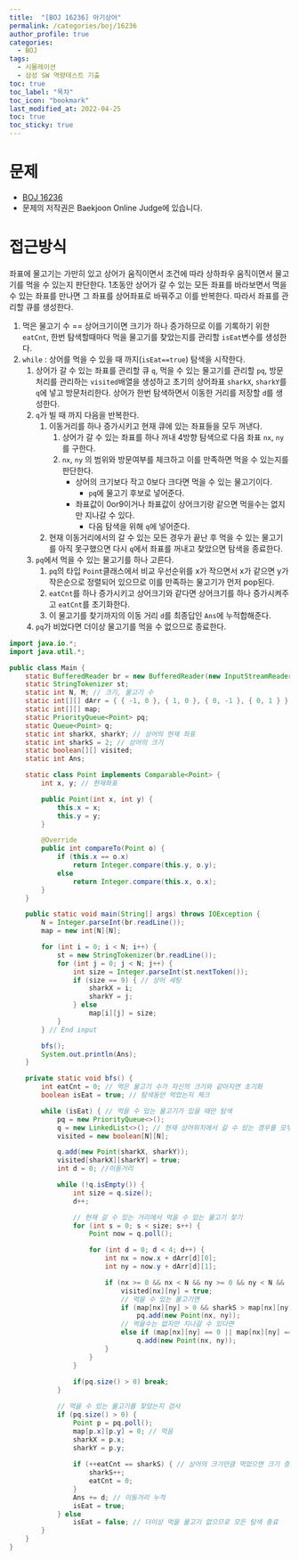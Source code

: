 ```yaml
---
title:  "[BOJ 16236] 아기상어"
permalink: /categories/boj/16236
author_profile: true
categories:
  - BOJ
tags:
  - 시뮬레이션   
  - 삼성 SW 역량테스트 기출  
toc: true
toc_label: "목차"
toc_icon: "bookmark"
last_modified_at: 2022-04-25
toc: true
toc_sticky: true
---
```


# 문제
- [BOJ 16236](https://www.acmicpc.net/problem/16236)  
- 문제의 저작권은 Baekjoon Online Judge에 있습니다.  

# 접근방식  
좌표에 물고기는 가만히 있고 상어가 움직이면서 조건에 따라 상하좌우 움직이면서 물고기를 먹을 수 있는지 판단한다. 1초동안 상어가 갈 수 있는 모든 좌표를 바라보면서 먹을 수 있는 좌표를 만나면 그 좌표를 상어좌표로 바꿔주고 이를 반복한다. 따라서 좌표를 관리할 큐를 생성한다.

1. 먹은 물고기 수 == 상어크기이면 크기가 하나 증가하므로 이를 기록하기 위한 `eatCnt`, 한번 탐색할때마다 먹을 물고기를 찾았는지를 관리할 `isEat`변수를 생성한다.
2. `while` : 상어를 먹을 수 있을 때 까지(`isEat==true`) 탐색을 시작한다.
    1. 상어가 갈 수 있는 좌표를 관리할 큐 `q`, 먹을 수 있는 물고기를 관리할 `pq`, 방문처리를 관리하는 `visited`배열을 생성하고 초기의 상어좌표 `sharkX`, `sharkY`를 `q`에 넣고 방문처리한다. 상어가 한번 탐색하면서 이동한 거리를 저장할 `d`를 생성한다.
    2. `q`가 빌 때 까지 다음을 반복한다.
        1. 이동거리를 하나 증가시키고 현재 큐에 있는 좌표들을 모두 꺼낸다.
            1. 상어가 갈 수 있는 좌표를 하나 꺼내 4방향 탐색으로 다음 좌표 `nx`, `ny`를 구한다.
            2. `nx`, `ny` 의 범위와 방문여부를 체크하고 이를 만족하면 먹을 수 있는지를 판단한다.
                - 상어의 크기보다 작고 0보다 크다면 먹을 수 있는 물고기이다.
                    - `pq`에 물고기 후보로 넣어준다.
                - 좌표값이 0or9이거나 좌표값이 상어크기랑 같으면 먹을수는 없지만 지나갈 수 있다.
                    - 다음 탐색을 위해 `q`에 넣어준다.
        2. 현재 이동거리에서의 갈 수 있는 모든 경우가 끝난 후 먹을 수 있는 물고기를 아직 못구했으면 다시 `q`에서 좌표를 꺼내고 찾았으면 탐색을 종료한다.
    3. `pq`에서 먹을 수 있는 물고기를 하나 고른다.
        1. `pq`의 타입 `Point`클래스에서 비교 우선순위를 x가 작으면서 x가 같으면 y가 작은순으로 정렬되어 있으므로 이를 만족하는 물고기가 먼저 pop된다.
        2. `eatCnt`를 하나 증가시키고 상어크기와 같다면 상어크기를 하나 증가시켜주고 `eatCnt`를 초기화한다.
        3. 이 물고기를 찾기까지의 이동 거리 `d`를 최종답인 `Ans`에 누적합해준다.
    4. `pq`가 비었다면 더이상 물고기를 먹을 수 없으므로 종료한다.

```java  
import java.io.*;
import java.util.*;

public class Main {
	static BufferedReader br = new BufferedReader(new InputStreamReader(System.in));
	static StringTokenizer st;
	static int N, M; // 크기, 물고기 수
	static int[][] dArr = { { -1, 0 }, { 1, 0 }, { 0, -1 }, { 0, 1 } };
	static int[][] map;
	static PriorityQueue<Point> pq;
	static Queue<Point> q;
	static int sharkX, sharkY; // 상어의 현재 좌표
	static int sharkS = 2; // 상어의 크기
	static boolean[][] visited;
	static int Ans;

	static class Point implements Comparable<Point> {
		int x, y; // 현재좌표

		public Point(int x, int y) {
			this.x = x;
			this.y = y;
		}

		@Override
		public int compareTo(Point o) {
			if (this.x == o.x)
				return Integer.compare(this.y, o.y);
			else
				return Integer.compare(this.x, o.x);
		}
	}

	public static void main(String[] args) throws IOException {
		N = Integer.parseInt(br.readLine());
		map = new int[N][N];

		for (int i = 0; i < N; i++) {
			st = new StringTokenizer(br.readLine());
			for (int j = 0; j < N; j++) {
				int size = Integer.parseInt(st.nextToken());
				if (size == 9) { // 상어 세팅
					sharkX = i;
					sharkY = j;
				} else
					map[i][j] = size;
			}
		} // End input

		bfs();
		System.out.println(Ans);
	}

	private static void bfs() {
		int eatCnt = 0; // 먹은 물고기 수가 자신의 크기와 같아지면 초기화
		boolean isEat = true; // 탐색동안 먹었는지 체크

		while (isEat) { // 먹을 수 있는 물고기가 있을 때만 탐색
			pq = new PriorityQueue<>();
			q = new LinkedList<>(); // 현재 상어위치에서 갈 수 있는 경우를 모두 저장
			visited = new boolean[N][N];

			q.add(new Point(sharkX, sharkY));
			visited[sharkX][sharkY] = true;
			int d = 0; //이동거리

			while (!q.isEmpty()) {
				int size = q.size();
				d++;

				// 현재 갈 수 있는 거리에서 먹을 수 있는 물고기 찾기
				for (int s = 0; s < size; s++) {
					Point now = q.poll();

					for (int d = 0; d < 4; d++) {
						int nx = now.x + dArr[d][0];
						int ny = now.y + dArr[d][1];

						if (nx >= 0 && nx < N && ny >= 0 && ny < N && !visited[nx][ny]) {
							visited[nx][ny] = true;
							// 먹을 수 있는 물고기면
							if (map[nx][ny] > 0 && sharkS > map[nx][ny])
								pq.add(new Point(nx, ny));
							// 먹을수는 없지만 지나갈 수 있다면
							else if (map[nx][ny] == 0 || map[nx][ny] == sharkS)
								q.add(new Point(nx, ny));
						}
					}
				}
				
				if(pq.size() > 0) break;
			}

			// 먹을 수 있는 물고기를 찾았는지 검사
			if (pq.size() > 0) {
				Point p = pq.poll();
				map[p.x][p.y] = 0; // 먹음
				sharkX = p.x;
				sharkY = p.y;
				
				if (++eatCnt == sharkS) { // 상어의 크기만큼 먹었으면 크기 증가
					sharkS++;
					eatCnt = 0;
				}
				Ans += d; // 이동거리 누적
				isEat = true;
			} else
				isEat = false; // 더이상 먹을 물고기 없으므로 모든 탐색 종료
		}
	}
}
```